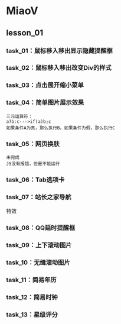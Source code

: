 # MiaoV
## lesson_01
### task_01：鼠标移入移出显示隐藏提醒框
### task_02：鼠标移入移出改变Div的样式
### task_03：点击展开缩小菜单
### task_04：简单图片展示效果
    三元运算符：
    a?b:c--->if(a)b;c
    如果条件A为真，那么执行B，如果条件为假，那么执行C
### task_05：网页换肤
    未完成
    JS没有报错，但是不能运行
### task_06：Tab选项卡
    
### task_07：站长之家导航                                                                                                                                                                                                                                                                                                                                                                                                                                                                                                                                                                                                                                                                                                                                                                                                                                                                                                                                                                                                                                                                                                                                                                                                                                                                                                                                                                                                                                                                                                                                                                                                                                                                                                                                                                                                                                                                                                                                                                                                                                                                                                                                                                                                                                                                                                                                                                                                                                                                                                                                                                                                                                                                                                                                                                                                                                                                                                                                                                                                                                                                                                                                                                                                                                                                                                                                                                                                                                                                                                                                                                                                                                                                                                                                                                                                                                                                                                                                                                                                                                                                                                                                                                                                                                                                                                                                                                                                                                                                                                                                                                                                                                                                                                                                                                                                                                                                                                                                                                                                                                                                                                                                                                                                                                                                                                                                                                                                                                                                                                                                                                                                                                                                                                                                                                                                                                                                                                                                                                                                                                                                                                                                                                                                                                                                                                                                                                                                                                                                                                                                                                                       
特效
### task_08：QQ延时提醒框
### task_09：上下滚动图片
### task_10：无缝滚动图片
### task_11：简易年历
### task_12：简易时钟
### task_13：星级评分